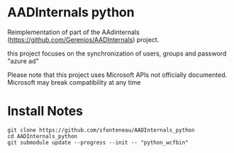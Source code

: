 # AADInternals python

Reimplementation of part of the AAdinternals (https://github.com/Gerenios/AADInternals) project.

this project focuses on the synchronization of users, groups and password "azure ad"

Please note that this project uses Microsoft APIs not officially documented. Microsoft may break compatibility at any time


# Install Notes

```pip3 install -r requirements.txt
git clone https://github.com/sfonteneau/AADInternals_python
cd AADInternals_python
git submodule update --progress --init -- "python_wcfbin"
```
